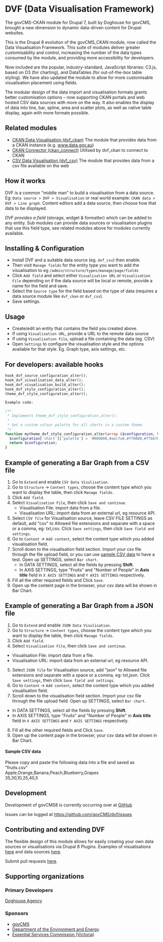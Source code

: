 # DVF (Data Visualisation Framework)

The govCMS-CKAN module for Drupal 7, built by Doghouse for govCMS, brought a new
dimension to dynamic data-driven content for Drupal websites.

This is the Drupal 8 evolution of the govCMS_CKAN module, now called the Data
Visualisation Framework. This suite of modules deliver greater customisability
and control, increasing the number of the data types consumed by the module,
and providing more accessibility for developers.

Now included are the popular, industry-standard, JavaScript libraries: C3.js,
based on D3 (for charting), and DataTables (for out-of-the-box table styling).
We have also updated the module to allow for more customisable visualisation
placement using fields.

The modular design of the data import and visualisation formats grants better
customisation options – now supporting CKAN portals and web hosted CSV data
sources with more on the way. It also enables the display of data into line,
bar, spline, area and scatter plots, as well as native table display, again
with more formats possible.

## Related modules

* [CKAN Data Visualisation (dvf_ckan)](https://www.drupal.org/project/dvf_ckan)
  The module that provides data from a CKAN instance (e.g. www.data.gov.au)
* [CKAN Connector (ckan_connect)](https://www.drupal.org/project/ckan_connect)
  Utilised by dvf_ckan to connect to CKAN
* [CSV Data Visualisation (dvf_csv)](https://www.drupal.org/project/dvf_csv)
  The module that provides data from a csv file available on the web

## How it works

DVF is a common "middle man" to build a visualisation from a data source. Eg:
`Data source > DVF > Visualisation` or real world example: `CKAN data > DVF >
Line graph`. Content editors add a data source, then choose how that data to
be displayed.

*DVF provides a field* (storage, widget & formatter) which can be added to any
entity. Sub modules can provide data sources or visualisation plugins that use
this field type, see related modules above for modules currently available.

## Installing & Configuration

* Install DVF and a suitable data source (eg. `dvf_csv`) then enable.
* Then visit `Manage fields` for the entity type you want to add the
  visualisation to eg `/admin/structure/types/manage/page/fields`
* Click `Add field` and select either `Visualisation URL` or
  `Visualisation File` depending on if the data source will be local or remote,
  provide a name for the field and save.
* Select the `Source type` for the field based on the type of data (requires a
  data source module like `dvf_ckan` or `dvf_csv`).
* Save settings.

## Usage

* Create/edit an entity that contains the field you created above.
* If using `Visualisation URL`, provide a URL to the remote data source
* If using `Visualisation File`, upload a file containing the data (eg. CSV)
* Open `Settings` to configure the visualisation style and the options
  available for that style. Eg. Graph type, axis settings, etc.

## For developers: available hooks

```php
hook_dvf_source_configuration_alter();
hook_dvf_visualisation_data_alter();
hook_dvf_visualisation_build_alter();
hook_dvf_style_configuration_alter();
theme_dvf_style_configuration_alter();

Example code:

/**
 * Implements theme_dvf_style_configuration_alter().
 *
 * Set a custom colour palette for all charts in a custom theme.
 */
function mytheme_dvf_style_configuration_alter(array &$configuration, VisualisationInterface $visualisation) {
  $configuration['chart']['palette'] = '#000000,#aec7e8,#ff0000,#ffbb78,#fff000';
  return $configuration;
}
```
## Example of generating a Bar Graph from a CSV file

1. Go to `Extend` and enable `CSV Data Visulisation`.
2. Go to `Structure` -> `Content types`, choose the content type which you want to display the table, then click `Manage fields`.
3. Click `Add field`.
4. Select `Visualisation File`, then click `Save and continue`.
    - Visualisation File: import data from a file.
    - Visualisation URL: import data from an external url, eg resource API.
5. Select `CSV file` for Visualisation source, leave CSV FILE SETTINGS as default, add "csv" to Allowed file extensions
   and separate with a space or a comma, eg: txt,csv. Click `Save settings`, then click `Save field and settings`.
6. Go to `Content` -> `Add content`, select the content type which you added visualisation field.
7. Scroll down to the visualisation field section. Import your csv file through the file upload field, or you can use
   <a href="#sample_csv_data">sample CSV data</a> to have a test. Open up SETTINGS,
   select `Bar chart`.
   - In DATA SETTINGS, select all the fields by pressing <strong>Shift</strong>.
   - In AXIS SETTINGS, type "Fruits" and "Number of People" in <strong>Axis title</strong> field in `X AXIS SETTINGS`
     and `Y AXIS SETTINGS` respectively.
8. Fill all the other required fields and Click `Save`.
9. Open up the content page in the browser, your csv data will be shown in Bar Chart.

## Example of generating a Bar Graph from a JSON file
1. Go to `Extend` and enable `JSON Data Visulisation`.
2. Go to `Structure` -> `Content types`, choose the content type which you want to display the table, then click `Manage fields`.
3. Click `Add field`.
4. Select `Visualisation File`, then click `Save and continue`.
  - Visualisation File: import data from a file.
  - Visualisation URL: import data from an external url, eg resource API.
5. Select `JSON file` for Visualisation source, add "json" to Allowed file extensions
   and separate with a space or a comma, eg: txt,json. Click `Save settings`, then click `Save field and settings`.
6. Go to `Content` -> `Add content`, select the content type which you added visualisation field.
7. Scroll down to the visualisation field section. Import your csv file through the file upload field. Open up SETTINGS,
   select `Bar chart`.
  - In DATA SETTINGS, select all the fields by pressing <strong>Shift</strong>.
  - In AXIS SETTINGS, type "Fruits" and "Number of People" in <strong>Axis title</strong> field in `X AXIS SETTINGS` and `Y AXIS SETTINGS` respectively.
8. Fill all the other required fields and Click `Save`.
9. Open up the content page in the browser, your csv data will be shown in Bar Chart.

#### <a id="sample_csv_data">Sample CSV data</a>
Please copy and paste the following data into a file and saved as "fruits.csv"<br/>
Apple,Orange,Banana,Peach,Blueberry,Grapes<br/>
35,30,10,25,40,5

## Development

Development of govCMS8 is currently occurring over at
[GitHub](https://github.com/govCMS/dvf)

Issues can be logged at https://github.com/govCMS/dvf/issues

## Contributing and extending DVF

The flexible design of this module allows for easily creating your own data
sources or visualisations via Drupal 8 Plugins. Examples of visualisations
[here](https://github.com/govCMS/dvf/tree/8.x-1.x/src/Plugin) and data sources
[here](https://github.com/govCMS/dvf/tree/8.x-1.x/dvf_csv).

Submit pull requests [here](https://github.com/govCMS/dvf/pulls).

## Supporting organizations

### Primary Developers

[Doghouse Agency](http://doghouse.agency)

### Sponsors

* [govCMS](https://www.govcms.gov.au/)
* [Department of the Environment and Energy](http://www.environment.gov.au/)
* [Essential Services Commission (Victoria)](https://www.esc.vic.gov.au/)
